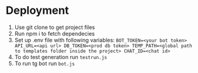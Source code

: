 # Deployment 
1. Use git clone to get project files
2. Run npm i to fetch dependecies
3. Set up .env file with following variables: ``BOT_TOKEN=<your bot token> API_URL=<api url> DB_TOKEN=<prod db token> TEMP_PATH=<global path to templates folder inside the project> CHAT_ID=<chat id>``
4. To do test generation run ``testrun.js``
5. To run tg bot run ``bot.js``
